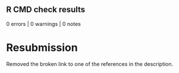 ## R CMD check results

0 errors | 0 warnings | 0 notes

# Resubmission

Removed the broken link to one of the references in the description.



